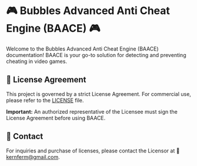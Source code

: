 # 🎮 Bubbles Advanced Anti Cheat Engine (BAACE) 🎮

Welcome to the Bubbles Advanced Anti Cheat Engine (BAACE) documentation! BAACE is your go-to solution for detecting and preventing cheating in video games.

## 📄 License Agreement

This project is governed by a strict License Agreement. For commercial use, please refer to the [LICENSE](https://github.com/KernFerm/Bubbles-Advanced-Anti-Cheat-Engine/blob/main/License-Agreement) file.

**Important:** An authorized representative of the Licensee must sign the License Agreement before using BAACE.

## 📧 Contact

For inquiries and purchase of licenses, please contact the Licensor at 📧 kernferm@gmail.com.

